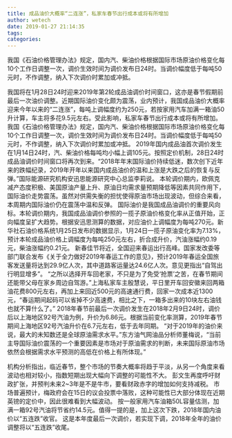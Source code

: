 ```yaml
---
title: 成品油价大概率“二连涨”，私家车春节出行成本或将有所增加
author: wetech
date: 2019-01-27 21:14:35
tags: 
categories: 
---
```

我国《石油价格管理办法》规定，国内汽、柴油价格根据国际市场原油价格变化每10个工作日调整一次，调价生效时间为调价发布日24时。当调价幅度低于每吨50元时，不作调整，纳入下次调价时累加或冲抵。
<!-- more -->
我国将在1月28日24时迎来2019年第2轮成品油调价时间窗口，这亦是春节假期前最后一次油价调整。近期国际油价变化颇为震荡，业内预计，我国成品油价大概率迎来今年以来的“二连涨”，每吨上调幅度约为250元，若按家用汽车加满一箱油50升计算，车主将多花9.5元左右。受此影响，私家车春节出行成本或将有所增加。
我国《石油价格管理办法》规定，国内汽、柴油价格根据国际市场原油价格变化每10个工作日调整一次，调价生效时间为调价发布日24时。当调价幅度低于每吨50元时，不作调整，纳入下次调价时累加或冲抵。
2019年国内成品油首次调价发生在1月14日24时，汽、柴油价格每吨均小幅上调105元。按照定价机制，28日24时成品油调价时间窗口将再次到来。“2018年年末国际油价持续低迷，数次创下近年来的跌幅纪录，2019年开年以来国内成品油价的温和上涨是大跌之后的恢复与反弹。”国际能源研究机构安迅思能源研究中心总监李莉说。
本轮调价期内，欧佩克减产态度积极、美国原油产量上升、原油日均需求量预期降低等因素共同作用下，国际油价走势震荡。虽然对供需失衡的担忧使得原油市场出现波动，但综合来看，本周期内国际油价仍在震荡中温和反弹。
国际油价是我国成品油调价的重要风向标。本轮调价期内，我国成品油调价参照的一揽子原油价格变化率从正值开始，正向幅度呈扩大趋势。根据安迅思测算的数据，对应油价上调幅度为每吨270元。新华社石油价格系统1月25日发布的数据显示，1月24日一揽子原油变化率为7.13%，预计本轮成品油价格上调幅度为每吨250元左右，折合成升价，汽油涨幅约0.19元，柴油涨幅约0.21元。
新春佳节将近，全国迎来春运出行高峰。国家发改委等部门联合发布《关于全力做好2019年春运工作的意见》，预计2019年春运全国旅客发送量将达到29.9亿人次，其中道路客运量达24.6亿人次。意见更指出“自驾出行明显增多”。
“之所以选择开车回老家，不只是为了免受‘抢票’之苦，在春节期间还能带父母在家乡周边自驾游。”上海私家车主殷慧说，平日里开车回安徽来回两箱油花费800元左右，再加上来回近500元的高速通行费，回家一次成本近1300元，“春运期间起码可以省掉不少高速费，相比之下，一箱多出来的10块左右油钱也就不算什么了。”
2018年春节前最后一次调价发生在2018年2月9日24时，调价后以上海地区92号汽油为例，升价为6.86元。根据当前变化率测算，2019年春节期间上海地区92号汽油升价在6.7元左右，低于去年同期。
“对于2019年的油价来说，最大的未知数还是全球原油需求水平。”东方油气网油品分析师董梅说，“当前主导国际油价震荡的一个重要因素是市场对于原油需求的判断，未来国际原油市场依然会根据需求水平预测的高低在价格上有所体现。”
 
 
机构分析指出，临近春节，整个市场的节奏大概率将趋于平淡，从另一个角度来看波动也相对较小，指数短期出现大幅向下调整的可能性不大。
彭文生再度呼吁财政扩张，并预判未来2~3年是不是牛市，要看财政赤字的增加如何支持减税。
市场普遍预计，梅政府会在15日的议会投票中落败，这种可能性已大部分体现在近期英镑的定价中，因此很难看到大幅波动。
按一般家用汽车油箱50L容量估测，加满一箱92号汽油将节省约14.5元。值得一提的是，加上这次下跌，2018年国内油价以“五连跌”收官。
这是本年度最后一次调价，若实现下调，2018年全年的油价调整将以“五连跌”收尾。
